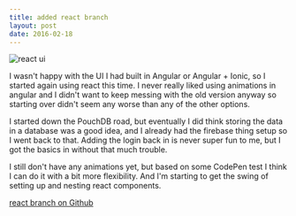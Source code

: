 ```yaml
---
title: added react branch
layout: post
date: 2016-02-18
---
```


![react ui](/img/TodoRedo/react-ui.png)

I wasn't happy with the UI I had built in Angular or Angular + Ionic, so I started again using react this time. I never really liked using animations in angular and I didn't want to keep messing with the old version anyway so starting over didn't seem any worse than any of the other options.  

I started down the PouchDB road, but eventually I did think storing the data in a database was a good idea, and I already had the firebase thing setup so I went back to that. Adding the login back in is never super fun to me, but I got the basics in without that much trouble.

I still don't have any animations yet, but based on some CodePen test I think I can do it with a bit more flexibility. And I'm starting to get the swing of setting up and nesting react components.

[react branch on Github](https://github.com/rewfergu/todoredo/tree/reactfire)
